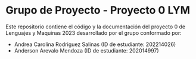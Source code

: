 # Grupo de Proyecto - Proyecto 0 LYM

Este repositorio contiene el código y la documentación del proyecto  0 de Lenguajes y Maquinas 2023 desarrollado por el grupo conformado por:

- Andrea Carolina Rodriguez Salinas (ID de estudiante: 202214026)
- Anderson Arevalo Mendoza (ID de estudiante: 202014997)
